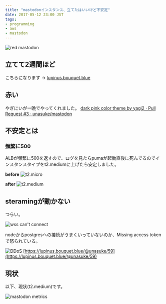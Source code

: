 ```yaml
---
title: "mastodonインスタンス、立てたはいいけど不安定"
date: 2017-05-12 23:00 JST
tags:
- programming
- aws
- mastodon
---
```


![red mastodon](2017/red-mastodon.png)

## 立てて2週間ほど
こちらになります → [lupinus.bouquet.blue](https://lupinus.bouquet.blue/about/)

## 赤い
やぎにいが一晩でやってくれました。
[dark pink color theme by yagi2 · Pull Request #3 · unasuke/mastodon](https://github.com/unasuke/mastodon/pull/3)

## 不安定とは
### 頻繁に500
ALBが頻繁に500を返すので、ログを見たらpumaが起動直後に死んでるのでインスタンスタイプをt2.mediumに上げたら安定しました。

__before__
![t2.micro](2017/mastodon-instance-t2micro.png)

__after__
![t2.medium](2017/mastodon-instance-t2medium.png)

## steramingが動かない
つらい。

![wss can't connect](2017/mastodon-wss-does-not-work.png)

nodeからpostgresへの接続がうまくいっていないのか、Missing access tokenで怒られている。

![DDoS](2017/mastodon-please-ddos-attach.png)
[https://lupinus.bouquet.blue/@unasuke/59](https://lupinus.bouquet.blue/@unasuke/59)

## 現状
以下、現状(t2.medium)です。

![mastodon metrics](2017/mastodon-metrics-2017-05-12-23-00.png)
